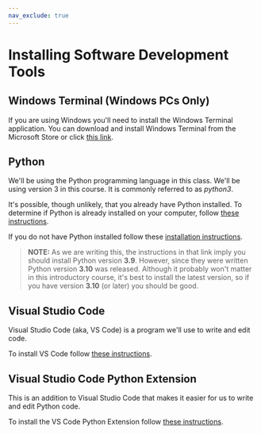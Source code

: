 ```yaml
---
nav_exclude: true
---
```


# Installing Software Development Tools

## Windows Terminal (Windows PCs Only)

If you are using Windows you'll need to install the Windows Terminal application.  You can download and install Windows Terminal from the Microsoft Store or click [this link](https://www.microsoft.com/en-us/p/windows-terminal/9n0dx20hk701).

## Python

We'll be using the Python programming language in this class. We'll be using version 3 in this course. It is commonly referred to as _python3_.

It's possible, though unlikely, that you already have Python installed. To determine if Python is already installed on your computer, follow [these instructions](https://docs.microsoft.com/en-us/learn/modules/python-install-vscode/2-python-programming-language).

If you do not have Python installed follow these [installation instructions](https://docs.microsoft.com/en-us/learn/modules/python-install-vscode/3-exercise-install-python3).

> **NOTE:** As we are writing this, the instructions in that link imply you should install Python version **3.9**. However, since they were written Python version **3.10** was released. Although it probably won't matter in this introductory course, it's best to install the latest version, so if you have version **3.10** (or later) you should be good.

## Visual Studio Code

Visual Studio Code (aka, VS Code) is a program we'll use to write and edit code.

To install VS Code follow [these instructions](https://docs.microsoft.com/en-us/learn/modules/python-install-vscode/4-exercise-install-visual-studio-code).

## Visual Studio Code Python Extension

This is an addition to Visual Studio Code that makes it easier for us to write and edit Python code.

To install the VS Code Python Extension follow [these instructions](https://docs.microsoft.com/en-us/learn/modules/python-install-vscode/5-exercise-install-python-extension).
